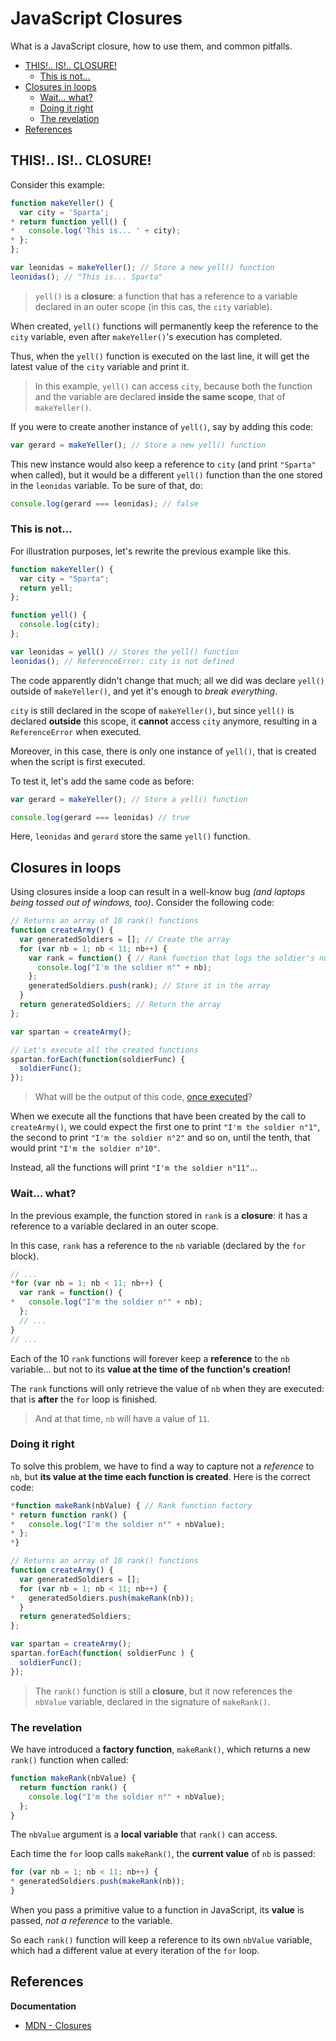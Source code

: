 # JavaScript Closures

What is a JavaScript closure, how to use them, and common pitfalls.

<!-- slide-include ../../BANNER.md -->

<!-- START doctoc generated TOC please keep comment here to allow auto update -->
<!-- DON'T EDIT THIS SECTION, INSTEAD RE-RUN doctoc TO UPDATE -->


- [THIS!.. IS!.. CLOSURE!](#this-is-closure)
  - [This is not...](#this-is-not)
- [Closures in loops](#closures-in-loops)
  - [Wait... what?](#wait-what)
  - [Doing it right](#doing-it-right)
  - [The revelation](#the-revelation)
- [References](#references)

<!-- END doctoc generated TOC please keep comment here to allow auto update -->



## THIS!.. IS!.. CLOSURE!

Consider this example:

```javascript
function makeYeller() {
  var city = 'Sparta';
* return function yell() {
*   console.log('This is... ' + city);
* };
};

var leonidas = makeYeller(); // Store a new yell() function
leonidas(); // "This is... Sparta"
```

> `yell()` is a **closure**: a function that has a reference to a variable declared in an outer scope (in this cas, the `city` variable).

When created, `yell()` functions will permanently keep the reference to the `city` variable, even after `makeYeller()`'s execution has completed.

Thus, when the `yell()` function is executed on the last line, it will get the latest value of the `city` variable and print it.

<!-- slide-notes -->

> In this example, `yell()` can access `city`, because both the function and the variable are declared **inside the same scope**, that of `makeYeller()`.

If you were to create another instance of `yell()`, say by adding this code:

```javascript
var gerard = makeYeller(); // Store a new yell() function
```

This new instance would also keep a reference to `city` (and print `"Sparta"` when called), but it would be a different `yell()` function than the one stored in the `leonidas` variable.
To be sure of that, do:

```javascript
console.log(gerard === leonidas); // false
```



### This is not...

For illustration purposes, let's rewrite the previous example like this.

```javascript
function makeYeller() {
  var city = "Sparta";
  return yell;
};

function yell() {
  console.log(city);
};

var leonidas = yell() // Stores the yell() function
leonidas(); // ReferenceError: city is not defined
```

The code apparently didn't change that much; all we did was declare `yell()` outside of `makeYeller()`, and yet it's enough to _break everything_.

`city` is still declared in the scope of `makeYeller()`, but since `yell()` is declared **outside** this scope, it **cannot** access `city` anymore, resulting in a `ReferenceError` when executed.

<!-- slide-notes -->

Moreover, in this case, there is only one instance of `yell()`, that is created when the script is first executed.

To test it, let's add the same code as before:

```javascript
var gerard = makeYeller(); // Store a yell() function

console.log(gerard === leonidas) // true
```
Here, `leonidas` and `gerard` store the same `yell()` function.



## Closures in loops

Using closures inside a loop can result in a well-know bug _(and laptops being tossed out of windows, too)_.
Consider the following code:

```javascript
// Returns an array of 10 rank() functions
function createArmy() {
  var generatedSoldiers = []; // Create the array
  for (var nb = 1; nb < 11; nb++) {
    var rank = function() { // Rank function that logs the soldier's number
      console.log("I'm the soldier n°" + nb);
    };
    generatedSoldiers.push(rank); // Store it in the array
  }
  return generatedSoldiers; // Return the array
};

var spartan = createArmy();

// Let's execute all the created functions
spartan.forEach(function(soldierFunc) {
  soldierFunc();
});
```
> What will be the output of this code, [once executed][closure-loop-bug-codepen]?

<!-- slide-notes -->

When we execute all the functions that have been created by the call to `createArmy()`, we could expect the first one to print `"I'm the soldier n°1"`, the second to print `"I'm the soldier n°2"` and so on, until the tenth, that would print `"I'm the soldier n°10"`.

Instead, all the functions will print `"I'm the soldier n°11"`...



### Wait... what?

In the previous example, the function stored in `rank` is a **closure**: it has a reference to a variable declared in an outer scope.

In this case, `rank` has a reference to the `nb` variable (declared by the `for` block).

```javascript
// ...
*for (var nb = 1; nb < 11; nb++) {
  var rank = function() {
*   console.log("I'm the soldier n°" + nb);
  };
  // ...
}
// ...
```

Each of the 10 `rank` functions will forever keep a **reference** to the `nb` variable... but not to its **value at the time of the function's creation!**

The `rank` functions will only retrieve the value of `nb` when they are executed: that is **after** the `for` loop is finished.

> And at that time, `nb` will have a value of `11`.



### Doing it right

To solve this problem, we have to find a way to capture not a *reference* to `nb`, but **its value at the time each function is created**. Here is the correct code:

```javascript
*function makeRank(nbValue) { // Rank function factory
* return function rank() {
*   console.log("I'm the soldier n°" + nbValue);
* };
*}

// Returns an array of 10 rank() functions
function createArmy() {
  var generatedSoldiers = [];
  for (var nb = 1; nb < 11; nb++) {
*   generatedSoldiers.push(makeRank(nb));
  }
  return generatedSoldiers;
};

var spartan = createArmy();
spartan.forEach(function( soldierFunc ) {
  soldierFunc();
});
```

> The `rank()` function is still a **closure**, but it now references the `nbValue` variable, declared in the signature of `makeRank()`.

### The revelation

We have introduced a **factory function**, `makeRank()`, which returns a new `rank()` function when called:

```javascript
function makeRank(nbValue) {
  return function rank() {
    console.log("I'm the soldier n°" + nbValue);
  };
}
```

The `nbValue` argument is a **local variable** that `rank()` can access.

Each time the `for` loop calls `makeRank()`, the **current value** of `nb` is passed:

```javascript
for (var nb = 1; nb < 11; nb++) {
* generatedSoldiers.push(makeRank(nb));
}
```

When you pass a primitive value to a function in JavaScript, its **value** is passed, *not a reference* to the variable.

So each `rank()` function will keep a reference to its own `nbValue` variable, which had a different value at every iteration of the `for` loop.



## References

**Documentation**

* [MDN - Closures][closure]



[closure]: https://developer.mozilla.org/en-US/docs/Web/JavaScript/Closures
[closure-loop-bug-codepen]: http://codepen.io/AlphaHydrae/pen/gmYQpN?editors=0010#0
